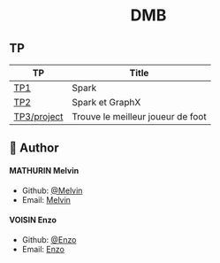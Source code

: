 # <p align="center">DMB</p>


## TP

| TP | Title | 
| -------- | -------- | 
| [TP1](https://github.com/ghost-hikaru/DMB_TP/blob/main/TP_PUBG/Readme.md)    | Spark    | 
| [TP2](https://github.com/ghost-hikaru/DMB_TP/blob/main/TP_BIKE/Readme.md)    | Spark et GraphX    | 
| [TP3/project](https://github.com/ghost-hikaru/DMB_TP/blob/main/TP_Project/Readme.md)    | Trouve le meilleur joueur de foot   | 

## 🙇 Author
#### MATHURIN Melvin
- Github: [@Melvin](https://github.com/ghost-hikaru)
- Email: [Melvin](melvin.mathurin@etudiant.univ-rennes.fr)

#### VOISIN Enzo
- Github: [@Enzo](https://github.com/Slonev0)
- Email: [Enzo](enzo.voisin@etudiant.univ-rennes.fr)


        